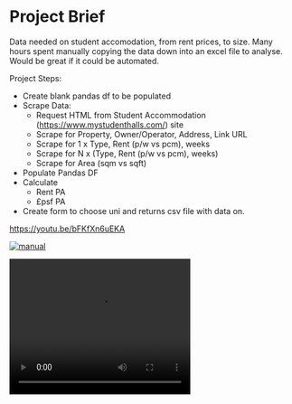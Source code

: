 # Project Brief
Data needed on student accomodation, from rent prices, to size.  Many hours spent manually copying the data down into an excel file to analyse.  Would be great if it could be automated.  

Project Steps:
* Create blank pandas df to be populated
* Scrape Data:
    * Request HTML from Student Accommodation (https://www.mystudenthalls.com/) site
    * Scrape for Property, Owner/Operator, Address, Link URL
    * Scrape for 1 x Type, Rent (p/w vs pcm), weeks
    * Scrape for N x (Type, Rent (p/w vs pcm), weeks)
    * Scrape for Area (sqm vs sqft)
* Populate Pandas DF
* Calculate
    * Rent PA
    * £psf PA
* Create form to choose uni and returns csv file with data on.

https://youtu.be/bFKfXn6uEKA


[![manual](https://res.cloudinary.com/marcomontalbano/image/upload/v1641211930/video_to_markdown/images/youtube--bFKfXn6uEKA-c05b58ac6eb4c4700831b2b3070cd403.jpg)](https://youtu.be/bFKfXn6uEKA "manual")

<video width="320" height="240" controls>
  <source src="media/manual_data_collection.mov" type="video/mov">
</video>